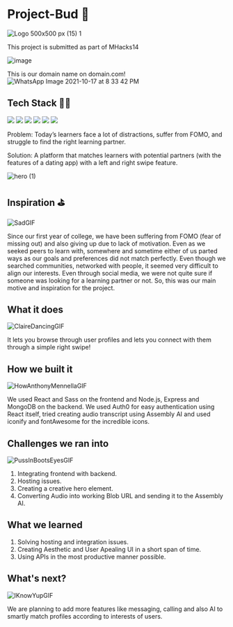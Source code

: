 # Project-Bud 🤼

![Logo 500x500 px (15) 1](https://user-images.githubusercontent.com/59244300/137630305-7322f7a4-f16f-4731-8c63-167998a89630.png)

This project is submitted as part of MHacks14

![image](https://user-images.githubusercontent.com/59244300/137633248-6244fc49-b5b0-4fcc-8cd8-3f28d552a409.png)

This is our domain name on domain.com!
![WhatsApp Image 2021-10-17 at 8 33 42 PM](https://user-images.githubusercontent.com/59244300/137633195-d4db957b-1327-47dd-8e9b-77c3b8048049.jpeg)

## Tech Stack 👨‍💻

<img src="https://img.shields.io/badge/HTML5-E34F26?style=for-the-badge&logo=html5&logoColor=white"> <img src="https://img.shields.io/badge/Sass-CC6699?style=for-the-badge&logo=sass&logoColor=white"> <img src="https://img.shields.io/badge/JavaScript-F7DF1E?style=for-the-badge&logo=javascript&logoColor=black"> <img src="https://img.shields.io/badge/Node.js-43853D?style=for-the-badge&logo=node.js&logoColor=white"> <img src="https://img.shields.io/badge/MongoDB-4EA94B?style=for-the-badge&logo=mongodb&logoColor=white">
<img src="https://img.shields.io/badge/React-20232A?style=for-the-badge&logo=react&logoColor=61DAFB">

Problem: Today’s learners face a lot of distractions, suffer from FOMO, and struggle to find the right learning partner.

Solution: A platform that matches learners with potential partners (with the features of a dating app) with a left and right swipe feature. 

![hero (1)](https://user-images.githubusercontent.com/59244300/137630456-90ccd98c-28ac-4952-9e8b-3151ca6533ab.png)

## Inspiration ⛳

![SadGIF](https://user-images.githubusercontent.com/59244289/137631779-f3c81062-d7fc-4035-b809-db31f48864a7.gif)


Since our first year of college, we have been suffering from FOMO (fear of missing out) and also giving up due to lack of motivation. Even as we seeked peers to learn with, somewhere and sometime either of us parted ways as our goals and preferences did not match perfectly. Even though we searched communities, networked with people, it seemed very difficult to align our interests. Even through social media, we were not quite sure if someone was looking for a learning partner or not. So, this was our main motive and inspiration for the project.

## What it does

![ClaireDancingGIF](https://user-images.githubusercontent.com/59244289/137631826-57e881e8-488a-4e1b-9de4-3cbdaf9218ff.gif)


It lets you browse through user profiles and lets you connect with them through a simple right swipe!

## How we built it

![HowAnthonyMennellaGIF](https://user-images.githubusercontent.com/59244289/137631885-fc676034-6ae6-40ba-b04f-b563168fef97.gif)

We used React and Sass on the frontend and Node.js, Express and MongoDB on the backend. We used Auth0 for easy authentication using React itself, tried creating audio transcript using Assembly AI and used iconify and fontAwesome for the incredible icons.

## Challenges we ran into

![PussInBootsEyesGIF](https://user-images.githubusercontent.com/59244289/137631927-2d6773e3-6600-4e2b-9dbf-45580017f1a8.gif)

1) Integrating frontend with backend.
2) Hosting issues.
3) Creating a creative hero element.
4) Converting Audio into working Blob URL and sending it to the Assembly AI.

## What we learned
1) Solving hosting and integration issues.
2) Creating Aesthetic and User Apealing UI in a short span of time.
3) Using APIs in the most productive manner possible.

## What's next?

![IKnowYupGIF](https://user-images.githubusercontent.com/59244289/137632027-9ae2f1f7-6c04-4ea7-a37a-fee39b615fe6.gif)

We are planning to add more features like messaging, calling and also AI to smartly match profiles according to interests of users.
